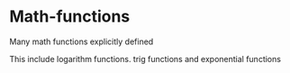 Math-functions
==============

Many math functions explicitly defined


This include logarithm functions. trig functions and exponential functions

